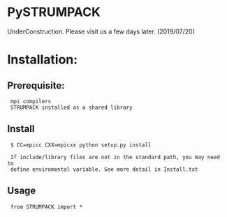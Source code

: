 # PySTRUMPACK

UnderConstruction. Please visit us a few days later. (2019/07/20)


     
# Installation:
##  Prerequisite:

     mpi compilers
     STRUMPACK installed as a shared library

## Install
     $ CC=mpicc CXX=mpicxx python setup.py install

     If include/library files are not in the standard path, you may need to
     define enviromental variable. See more detail in Install.txt

## Usage
     from STRUMPACK import *